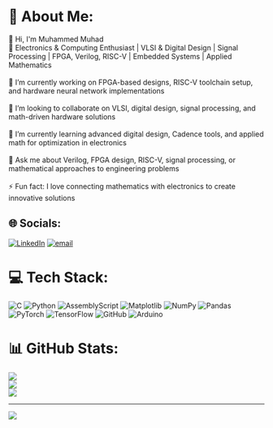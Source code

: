 # 💫 About Me:
👋 Hi, I'm Muhammed Muhad<br>🚀 Electronics & Computing Enthusiast | VLSI & Digital Design | Signal Processing | FPGA, Verilog, RISC-V | Embedded Systems | Applied Mathematics<br><br>🔭 I’m currently working on FPGA-based designs, RISC-V toolchain setup, and hardware neural network implementations<br><br>🤝 I’m looking to collaborate on VLSI, digital design, signal processing, and math-driven hardware solutions<br><br>🌱 I’m currently learning advanced digital design, Cadence tools, and applied math for optimization in electronics<br><br>💬 Ask me about Verilog, FPGA design, RISC-V, signal processing, or mathematical approaches to engineering problems<br><br>⚡ Fun fact: I love connecting mathematics with electronics to create innovative solutions


## 🌐 Socials:
[![LinkedIn](https://img.shields.io/badge/LinkedIn-%230077B5.svg?logo=linkedin&logoColor=white)](https://linkedin.com/in/muhad-) [![email](https://img.shields.io/badge/Email-D14836?logo=gmail&logoColor=white)](mailto:muhadpsy@gmail.com) 

# 💻 Tech Stack:
![C](https://img.shields.io/badge/c-%2300599C.svg?style=flat&logo=c&logoColor=white) ![Python](https://img.shields.io/badge/python-3670A0?style=flat&logo=python&logoColor=ffdd54) ![AssemblyScript](https://img.shields.io/badge/assembly%20script-%23000000.svg?style=flat&logo=assemblyscript&logoColor=white) ![Matplotlib](https://img.shields.io/badge/Matplotlib-%23ffffff.svg?style=flat&logo=Matplotlib&logoColor=black) ![NumPy](https://img.shields.io/badge/numpy-%23013243.svg?style=flat&logo=numpy&logoColor=white) ![Pandas](https://img.shields.io/badge/pandas-%23150458.svg?style=flat&logo=pandas&logoColor=white) ![PyTorch](https://img.shields.io/badge/PyTorch-%23EE4C2C.svg?style=flat&logo=PyTorch&logoColor=white) ![TensorFlow](https://img.shields.io/badge/TensorFlow-%23FF6F00.svg?style=flat&logo=TensorFlow&logoColor=white) ![GitHub](https://img.shields.io/badge/github-%23121011.svg?style=flat&logo=github&logoColor=white) ![Arduino](https://img.shields.io/badge/-Arduino-00979D?style=flat&logo=Arduino&logoColor=white)
# 📊 GitHub Stats:
![](https://github-readme-stats.vercel.app/api?username=Muhad33&theme=dark&hide_border=true&include_all_commits=false&count_private=true)<br/>
![](https://nirzak-streak-stats.vercel.app/?user=Muhad33&theme=dark&hide_border=true)<br/>
![](https://github-readme-stats.vercel.app/api/top-langs/?username=Muhad33&theme=dark&hide_border=true&include_all_commits=false&count_private=true&layout=compact)

---
[![](https://visitcount.itsvg.in/api?id=Muhad33&icon=0&color=0)](https://visitcount.itsvg.in)

<!-- Proudly created with GPRM ( https://gprm.itsvg.in ) -->
